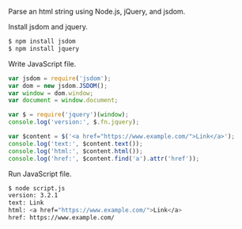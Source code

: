 Parse an html string using Node.js, jQuery, and jsdom.

Install jsdom and jquery.
```javascript
$ npm install jsdom
$ npm install jquery
```

Write JavaScript file.
```javascript
var jsdom = require('jsdom');
var dom = new jsdom.JSDOM();
var window = dom.window;
var document = window.document;

var $ = require('jquery')(window);
console.log('version:', $.fn.jquery);

var $content = $('<a href="https://www.example.com/">Link</a>');
console.log('text:', $content.text());
console.log('html:', $content.html());
console.log('href:', $content.find('a').attr('href'));
```

Run JavaScript file.
```bash
$ node script.js
version: 3.2.1
text: Link
html: <a href="https://www.example.com/">Link</a>
href: https://www.example.com/
```